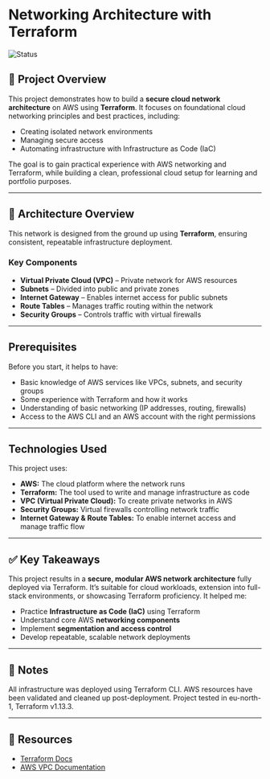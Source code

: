 # Networking Architecture with Terraform

![Status](https://img.shields.io/badge/status-Completed-brightgreen)

## 🚀 Project Overview

This project demonstrates how to build a **secure cloud network architecture** on AWS using **Terraform**. It focuses on foundational cloud networking principles and best practices, including:

- Creating isolated network environments
- Managing secure access
- Automating infrastructure with Infrastructure as Code (IaC)

The goal is to gain practical experience with AWS networking and Terraform, while building a clean, professional cloud setup for learning and portfolio purposes.

---

## 🧱 Architecture Overview

This network is designed from the ground up using **Terraform**, ensuring consistent, repeatable infrastructure deployment.

### Key Components

- **Virtual Private Cloud (VPC)** – Private network for AWS resources  
- **Subnets** – Divided into public and private zones  
- **Internet Gateway** – Enables internet access for public subnets  
- **Route Tables** – Manages traffic routing within the network  
- **Security Groups** – Controls traffic with virtual firewalls  

---

## Prerequisites

Before you start, it helps to have:

- Basic knowledge of AWS services like VPCs, subnets, and security groups
- Some experience with Terraform and how it works
- Understanding of basic networking (IP addresses, routing, firewalls)
- Access to the AWS CLI and an AWS account with the right permissions

---

## Technologies Used

This project uses:

- **AWS:** The cloud platform where the network runs
- **Terraform:** The tool used to write and manage infrastructure as code
- **VPC (Virtual Private Cloud):** To create private networks in AWS
- **Security Groups:** Virtual firewalls controlling network traffic
- **Internet Gateway & Route Tables:** To enable internet access and manage traffic flow

---
## ✅ Key Takeaways

This project results in a **secure, modular AWS network architecture** fully deployed via Terraform. It’s suitable for cloud workloads, extension into full-stack environments, or showcasing Terraform proficiency. It helped me:

- Practice **Infrastructure as Code (IaC)** using Terraform  
- Understand core AWS **networking components**  
- Implement **segmentation and access control**  
- Develop repeatable, scalable network deployments  

---

## 📌 Notes
All infrastructure was deployed using Terraform CLI.
AWS resources have been validated and cleaned up post-deployment.
Project tested in eu-north-1, Terraform v1.13.3.

---

## 🔗 Resources

- [Terraform Docs](https://developer.hashicorp.com/terraform/docs)  
- [AWS VPC Documentation](https://docs.aws.amazon.com/vpc/latest/userguide/)

